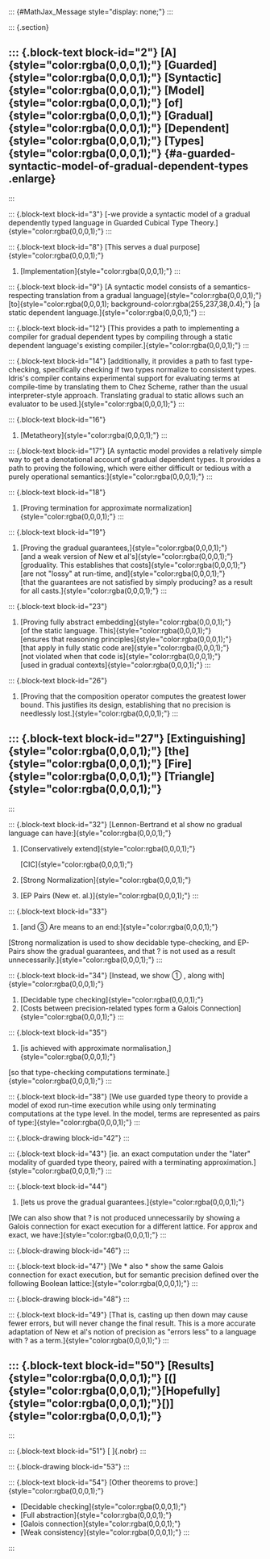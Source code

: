 ::: {#MathJax_Message style="display: none;"}
:::

::: {.section}
<div>

::: {.block-text block-id="2"}
[**A**]{style="color:rgba(0,0,0,1);"} [**Guarded**]{style="color:rgba(0,0,0,1);"} [**Syntactic**]{style="color:rgba(0,0,0,1);"} [**Model**]{style="color:rgba(0,0,0,1);"} [**of**]{style="color:rgba(0,0,0,1);"} [**Gradual**]{style="color:rgba(0,0,0,1);"} [**Dependent**]{style="color:rgba(0,0,0,1);"} [**Types**]{style="color:rgba(0,0,0,1);"} {#a-guarded-syntactic-model-of-gradual-dependent-types .enlarge}
----------------------------------------------------------------------------------------------------------------------------------------------------------------------------------------------------------------------------------------------------------------------------------------------------------------------------------------------------
:::

::: {.block-text block-id="3"}
[-we provide a syntactic model of a gradual dependently typed language
in Guarded Cubical Type Theory.]{style="color:rgba(0,0,0,1);"}
:::

::: {.block-text block-id="8"}
[This serves a dual purpose]{style="color:rgba(0,0,0,1);"}

1.  [Implementation]{style="color:rgba(0,0,0,1);"}
:::

::: {.block-text block-id="9"}
[A syntactic model consists of a semantics-respecting translation from a
gradual language]{style="color:rgba(0,0,0,1);"}
[to]{style="color:rgba(0,0,0,1); background-color:rgba(255,237,38,0.4);"}
[a static dependent language.]{style="color:rgba(0,0,0,1);"}
:::

::: {.block-text block-id="12"}
[This provides a path to implementing a compiler for gradual dependent
types by compiling through a static dependent language\'s existing
compiler.]{style="color:rgba(0,0,0,1);"}
:::

::: {.block-text block-id="14"}
[additionally, it provides a path to fast type-checking, specifically
checking if two types normalize to consistent types. Idris\'s compiler
contains experimental support for evaluating terms at compile-time by
translating them to Chez Scheme, rather than the usual interpreter-style
approach. Translating gradual to static allows such an evaluator to be
used.]{style="color:rgba(0,0,0,1);"}
:::

::: {.block-text block-id="16"}
1.  [Metatheory]{style="color:rgba(0,0,0,1);"}
:::

::: {.block-text block-id="17"}
[A syntactic model provides a relatively simple way to get a
denotational account of gradual dependent types. It provides a path to
proving the following, which were either difficult or tedious with a
purely operational semantics:]{style="color:rgba(0,0,0,1);"}
:::

::: {.block-text block-id="18"}
1.  [Proving termination for approximate
    normalization]{style="color:rgba(0,0,0,1);"}
:::

::: {.block-text block-id="19"}
1.  [Proving the gradual guarantees,]{style="color:rgba(0,0,0,1);"}\
    [and a weak version of New et al\'s]{style="color:rgba(0,0,0,1);"}\
    [groduality. This establishes that
    costs]{style="color:rgba(0,0,0,1);"}\
    [are not \"lossy\" at run-time, and]{style="color:rgba(0,0,0,1);"}\
    [that the guarantees are not satisfied by simply producing? as a
    result for all casts.]{style="color:rgba(0,0,0,1);"}
:::

::: {.block-text block-id="23"}
1.  [Proving fully abstract embedding]{style="color:rgba(0,0,0,1);"}\
    [of the static language. This]{style="color:rgba(0,0,0,1);"}\
    [ensures that reasoning principles]{style="color:rgba(0,0,0,1);"}\
    [that apply in fully static code are]{style="color:rgba(0,0,0,1);"}\
    [not violated when that code is]{style="color:rgba(0,0,0,1);"}\
    [used in gradual contexts]{style="color:rgba(0,0,0,1);"}
:::

::: {.block-text block-id="26"}
1.  [Proving that the composition operator computes the greatest lower
    bound. This justifies its design, establishing that no precision is
    needlessly lost.]{style="color:rgba(0,0,0,1);"}
:::

::: {.block-text block-id="27"}
[**Extinguishing**]{style="color:rgba(0,0,0,1);"} [**the**]{style="color:rgba(0,0,0,1);"} [**Fire**]{style="color:rgba(0,0,0,1);"} [**Triangle**]{style="color:rgba(0,0,0,1);"}
-------------------------------------------------------------------------------------------------------------------------------------------------------------------------------
:::

::: {.block-text block-id="32"}
[Lennon-Bertrand et al show no gradual language can
have:]{style="color:rgba(0,0,0,1);"}

1.  [Conservatively extend]{style="color:rgba(0,0,0,1);"}

    [CIC]{style="color:rgba(0,0,0,1);"}

2.  [Strong Normalization]{style="color:rgba(0,0,0,1);"}

3.  [EP Pairs (New et. al.)]{style="color:rgba(0,0,0,1);"}
:::

::: {.block-text block-id="33"}
1.  [and ③ Are means to an end:]{style="color:rgba(0,0,0,1);"}

[Strong normalization is used to show decidable type-checking, and
EP-Pairs show the gradual guarantees, and that ? is not used as a result
unnecessarily.]{style="color:rgba(0,0,0,1);"}
:::

::: {.block-text block-id="34"}
[Instead, we show ① , along with]{style="color:rgba(0,0,0,1);"}

1.  [Decidable type checking]{style="color:rgba(0,0,0,1);"}
2.  [Costs between precision-related types form a Galois
    Connection]{style="color:rgba(0,0,0,1);"}
:::

::: {.block-text block-id="35"}
1.  [is achieved with approximate
    normalisation,]{style="color:rgba(0,0,0,1);"}

[so that type-checking computations
terminate.]{style="color:rgba(0,0,0,1);"}
:::

::: {.block-text block-id="38"}
[We use guarded type theory to provide a model of exod run-time
execution while using only terminating computations at the type level.
In the model, terms are represented as pairs of
type:]{style="color:rgba(0,0,0,1);"}
:::

::: {.block-drawing block-id="42"}
:::

::: {.block-text block-id="43"}
[ie. an exact computation under the \"later\" modality of guarded type
theory, paired with a terminating
approximation.]{style="color:rgba(0,0,0,1);"}
:::

::: {.block-text block-id="44"}
1.  [lets us prove the gradual
    guarantees.]{style="color:rgba(0,0,0,1);"}

[We can also show that ? is not produced unnecessarily by showing a
Galois connection for exact execution for a different lattice. For
approx and exact, we have:]{style="color:rgba(0,0,0,1);"}
:::

::: {.block-drawing block-id="46"}
:::

::: {.block-text block-id="47"}
[We \* also \* show the same Galois connection for exact execution, but
for semantic precision defined over the following Boolean
lattice:]{style="color:rgba(0,0,0,1);"}
:::

::: {.block-drawing block-id="48"}
:::

::: {.block-text block-id="49"}
[That is, casting up then down may cause fewer errors, but will never
change the final result. This is a more accurate adaptation of New et
al\'s notion of precision as \"errors less\" to a language with ? as a
term.]{style="color:rgba(0,0,0,1);"}
:::

::: {.block-text block-id="50"}
[**Results**]{style="color:rgba(0,0,0,1);"} [**(**]{style="color:rgba(0,0,0,1);"}[**Hopefully**]{style="color:rgba(0,0,0,1);"}[**)**]{style="color:rgba(0,0,0,1);"}
-------------------------------------------------------------------------------------------------------------------------------------------------------------------
:::

::: {.block-text block-id="51"}
[ ]{.nobr}
:::

::: {.block-drawing block-id="53"}
:::

::: {.block-text block-id="54"}
[Other theorems to prove:]{style="color:rgba(0,0,0,1);"}

-   [Decidable checking]{style="color:rgba(0,0,0,1);"}
-   [Full abstraction]{style="color:rgba(0,0,0,1);"}
-   [Galois connection]{style="color:rgba(0,0,0,1);"}
-   [Weak consistency]{style="color:rgba(0,0,0,1);"}
:::

</div>
:::

<div>

</div>
